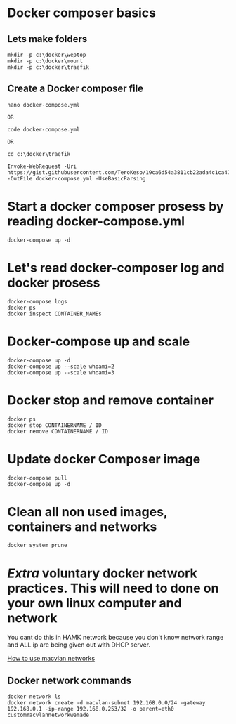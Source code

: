 
# Docker composer basics

## Lets make folders

    mkdir -p c:\docker\weptop
    mkdir -p c:\docker\mount
    mkdir -p c:\docker\traefik


## Create a Docker composer file

    nano docker-compose.yml

    OR

    code docker-compose.yml

    OR

    cd c:\docker\traefik

    Invoke-WebRequest -Uri https://gist.githubusercontent.com/TeroKeso/19ca6d54a3811cb22ada4c1ca477b8b2/raw/0fcd5c830ad69d65aad3905d144a7efb844e3508/traefik.yml -OutFile docker-compose.yml -UseBasicParsing


# Start a docker composer prosess by reading docker-compose.yml

    docker-compose up -d

# Let's read docker-composer log and docker prosess 
  
    docker-compose logs
    docker ps
    docker inspect CONTAINER_NAMEs

# Docker-compose up and scale

    docker-compose up -d
    docker-compose up --scale whoami=2
    docker-compose up --scale whoami=3
 
 # Docker stop and remove container

    docker ps 
    docker stop CONTAINERNAME / ID
    docker remove CONTAINERNAME / ID


# Update docker Composer image

    docker-compose pull
    docker-compose up -d

# Clean all non used images, containers and networks
  
    docker system prune 
   

# *Extra* voluntary docker network practices. This will need to done on your own linux computer and network

You cant do this in HAMK network because you don't know network range and ALL ip are being given out with DHCP server. 

[How to use macvlan networks](https://docs.docker.com/network/macvlan/)

## Docker network commands

    docker network ls
    docker network create -d macvlan-subnet 192.168.0.0/24 -gateway 192.168.0.1 -ip-range 192.168.0.253/32 -o parent=eth0 custommacvlannetworkwemade

    
